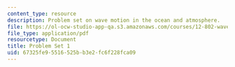 ```yaml
---
content_type: resource
description: Problem set on wave motion in the ocean and atmosphere.
file: https://ol-ocw-studio-app-qa.s3.amazonaws.com/courses/12-802-wave-motion-in-the-ocean-and-the-atmosphere-spring-2008/67325fe95516525bb3e2fc6f228fca09_MIT12_802S08_pset01.pdf
file_type: application/pdf
resourcetype: Document
title: Problem Set 1
uid: 67325fe9-5516-525b-b3e2-fc6f228fca09
---
```

